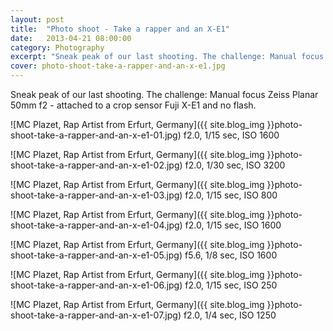 ```yaml
---
layout: post
title:  "Photo shoot - Take a rapper and an X-E1"
date:   2013-04-21 08:00:00
category: Photography
excerpt: "Sneak peak of our last shooting. The challenge: Manual focus Carl Zeiss Planar 50mm f2 - attached to a crop sensor Fuji X-E1 and no flash."
cover: photo-shoot-take-a-rapper-and-an-x-e1.jpg
---
```


Sneak peak of our last shooting. The challenge: Manual focus Zeiss Planar 50mm f2 - attached to a crop sensor Fuji X-E1 and no flash.

![MC Plazet, Rap Artist from Erfurt, Germany]({{ site.blog_img }}photo-shoot-take-a-rapper-and-an-x-e1-01.jpg)
f2.0, 1/15 sec, ISO 1600

![MC Plazet, Rap Artist from Erfurt, Germany]({{ site.blog_img }}photo-shoot-take-a-rapper-and-an-x-e1-02.jpg)
f2.0, 1/30 sec, ISO 3200

![MC Plazet, Rap Artist from Erfurt, Germany]({{ site.blog_img }}photo-shoot-take-a-rapper-and-an-x-e1-03.jpg)
f2.0, 1/15 sec, ISO 800

![MC Plazet, Rap Artist from Erfurt, Germany]({{ site.blog_img }}photo-shoot-take-a-rapper-and-an-x-e1-04.jpg)
f2.0, 1/15 sec, ISO 1600

![MC Plazet, Rap Artist from Erfurt, Germany]({{ site.blog_img }}photo-shoot-take-a-rapper-and-an-x-e1-05.jpg)
f5.6, 1/8 sec, ISO 1600

![MC Plazet, Rap Artist from Erfurt, Germany]({{ site.blog_img }}photo-shoot-take-a-rapper-and-an-x-e1-06.jpg)
f2.0, 1/15 sec, ISO 250

![MC Plazet, Rap Artist from Erfurt, Germany]({{ site.blog_img }}photo-shoot-take-a-rapper-and-an-x-e1-07.jpg)
f2.0, 1/4 sec, ISO 1250
